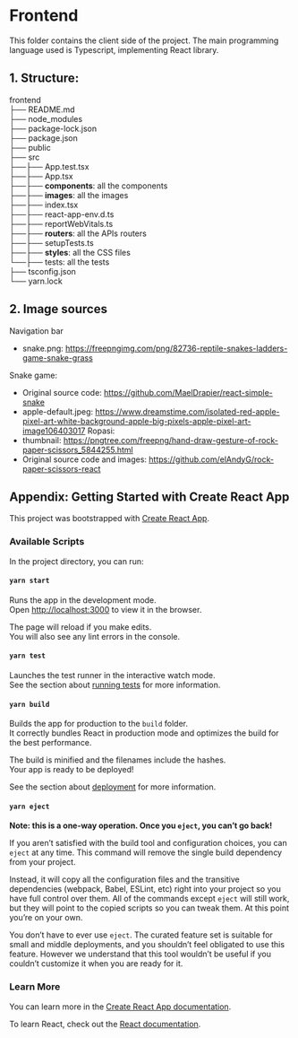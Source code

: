 # Frontend
This folder contains the client side of the project.
The main programming language used is Typescript, implementing React library.

## 1. Structure:
frontend </br>
├── README.md </br>
├── node_modules </br>
├── package-lock.json </br>
├── package.json </br>
├── public </br>
├── src </br>
├──├── App.test.tsx </br>
├──├── App.tsx </br>
├──├── **components**: all the components </br>
├──├── **images**: all the images </br>
├──├── index.tsx </br>
├──├── react-app-env.d.ts </br>
├──├── reportWebVitals.ts </br>
├──├── **routers**: all the APIs routers </br>
├──├── setupTests.ts </br>
├──├── **styles**: all the CSS files </br>
└──├── tests: all the tests </br>
├── tsconfig.json </br>
└── yarn.lock

## 2. Image sources
Navigation bar
+ snake.png: https://freepngimg.com/png/82736-reptile-snakes-ladders-game-snake-grass

Snake game:
+ Original source code: https://github.com/MaelDrapier/react-simple-snake
+ apple-default.jpeg: https://www.dreamstime.com/isolated-red-apple-pixel-art-white-background-apple-big-pixels-apple-pixel-art-image106403017
Ropasi:
+ thumbnail: https://pngtree.com/freepng/hand-draw-gesture-of-rock-paper-scissors_5844255.html
+ Original source code and images: https://github.com/elAndyG/rock-paper-scissors-react

## Appendix: Getting Started with Create React App

This project was bootstrapped with [Create React App](https://github.com/facebook/create-react-app).

### Available Scripts

In the project directory, you can run:

#### `yarn start`

Runs the app in the development mode.\
Open [http://localhost:3000](http://localhost:3000) to view it in the browser.

The page will reload if you make edits.\
You will also see any lint errors in the console.

#### `yarn test`

Launches the test runner in the interactive watch mode.\
See the section about [running tests](https://facebook.github.io/create-react-app/docs/running-tests) for more information.

#### `yarn build`

Builds the app for production to the `build` folder.\
It correctly bundles React in production mode and optimizes the build for the best performance.

The build is minified and the filenames include the hashes.\
Your app is ready to be deployed!

See the section about [deployment](https://facebook.github.io/create-react-app/docs/deployment) for more information.

#### `yarn eject`

**Note: this is a one-way operation. Once you `eject`, you can’t go back!**

If you aren’t satisfied with the build tool and configuration choices, you can `eject` at any time. This command will remove the single build dependency from your project.

Instead, it will copy all the configuration files and the transitive dependencies (webpack, Babel, ESLint, etc) right into your project so you have full control over them. All of the commands except `eject` will still work, but they will point to the copied scripts so you can tweak them. At this point you’re on your own.

You don’t have to ever use `eject`. The curated feature set is suitable for small and middle deployments, and you shouldn’t feel obligated to use this feature. However we understand that this tool wouldn’t be useful if you couldn’t customize it when you are ready for it.

### Learn More

You can learn more in the [Create React App documentation](https://facebook.github.io/create-react-app/docs/getting-started).

To learn React, check out the [React documentation](https://reactjs.org/).
